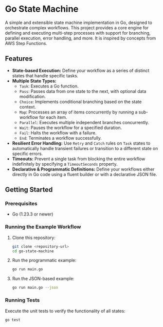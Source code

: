 # Go State Machine

A simple and extensible state machine implementation in Go, designed to orchestrate complex workflows. This project provides a core engine for defining and executing multi-step processes with support for branching, parallel execution, error handling, and more. It is inspired by concepts from AWS Step Functions.

## Features

- **State-based Execution:** Define your workflow as a series of distinct states that handle specific tasks.
- **Multiple State Types:**
  - `Task`: Executes a Go function.
  - `Pass`: Passes data from one state to the next, with optional data modification.
  - `Choice`: Implements conditional branching based on the state context.
  - `Map`: Processes an array of items concurrently by running a sub-workflow for each item.
  - `Parallel`: Executes multiple independent branches concurrently.
  - `Wait`: Pauses the workflow for a specified duration.
  - `Fail`: Halts the workflow with a failure.
  - `End`: Terminates a workflow successfully.
- **Resilient Error Handling:** Use `Retry` and `Catch` rules on `Task` states to automatically handle transient failures or transition to a different state on specific errors.
- **Timeouts:** Prevent a single task from blocking the entire workflow indefinitely by specifying a `TimeoutSeconds` property.
- **Declarative & Programmatic Definitions:** Define your workflows either directly in Go code using a fluent builder or with a declarative JSON file.

## Getting Started

### Prerequisites

- Go (1.23.3 or newer)

### Running the Example Workflow

1.  Clone this repository:
    ```bash
    git clone <repository-url>
    cd go-state-machine
    ```
2.  Run the programmatic example:
    ```bash
    go run main.go
    ```
3.  Run the JSON-based example:
    ```bash
    go run main.go --json
    ```

### Running Tests

Execute the unit tests to verify the functionality of all states:

```bash
go test
```

